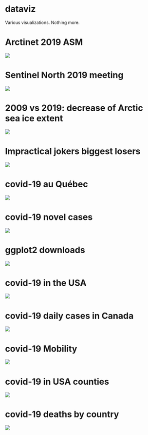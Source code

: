 
# dataviz

Various visualizations. Nothing more.

# Arctinet 2019 ASM

![](graphs/arctinet_2019_gender.png)

# Sentinel North 2019 meeting

![](graphs/sentinel_north_2019_gender.png)

# 2009 vs 2019: decrease of Arctic sea ice extent

![](graphs/2009_vs_2019_sea_ice_extent.png)

# Impractical jokers biggest losers

![](graphs/impratical_jokers.png)

# covid-19 au Québec

![](graphs/covid19_map_quebec.png)

# covid-19 novel cases

![](graphs/covid19_cumulative_curves.png)

# ggplot2 downloads

![](graphs/ggplot2_cran_download.png)

# covid-19 in the USA

![](graphs/covid19_states.png)

# covid-19 daily cases in Canada

![](graphs/covid19_daily_cases_canada.png)

# covid-19 Mobility

![](graphs/covid19_google_mobility_report.png)

# covid-19 in USA counties

![](graphs/covid19_counties.png)

# covid-19 deaths by country

![](graphs/covid19_relative_death_per_country.png)
